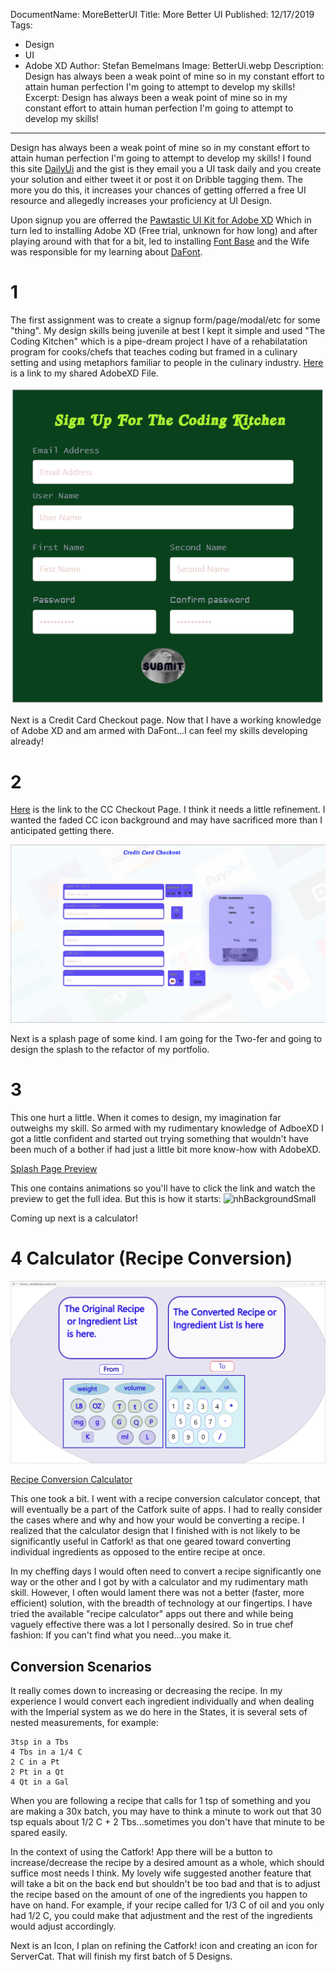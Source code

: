 DocumentName: MoreBetterUI
Title: More Better UI
Published: 12/17/2019
Tags: 
  - Design 
  - UI 
  - Adobe XD 
Author: Stefan Bemelmans
Image: BetterUi.webp
Description: Design has always been a weak point of mine so in my constant effort to attain human perfection I'm going to attempt to develop my skills!
Excerpt: Design has always been a weak point of mine so in my constant effort to attain human perfection I'm going to attempt to develop my skills!
---

Design has always been a weak point of mine so in my constant effort to attain human perfection I'm going to attempt to
develop my skills!
I found this site [DailyUi](https://www.dailyui.co/) and the gist is they email you a UI task daily and you create your
solution and either tweet it or post it on Dribble tagging them.
The more you do this, it increases your chances of getting offerred a free UI resource and allegedly increases your
proficiency at UI Design.

Upon signup you are offerred the
[Pawtastic UI Kit for Adobe XD](https://www.behance.net/gallery/62932019/Pawtastic-UI-Kit-for-Adobe-XD)
Which in turn led to installing Adobe XD (Free trial, unknown for how long) and after playing around with that for a 
bit, led to installing [Font Base](https://fontba.se/) and the Wife was responsible for my learning about 
[DaFont](https://www.dafont.com/).

#  1

The first assignment was to create a signup form/page/modal/etc for some "thing".
My design skills being juvenile at best I kept it simple and used "The Coding Kitchen" which is a pipe-dream project
I have of a rehabilatation program for cooks/chefs that teaches coding but framed in a culinary setting and using
metaphors familiar to people in the culinary industry.
[Here](https://xd.adobe.com/view/010754c2-5f27-4e56-66f6-1d0f56104c22-7736/?fullscreen) is a link to my shared AdobeXD 
File.

![CodingKitchenSignup](CodingKitchenSignup.png)

Next is a Credit Card Checkout page.
Now that I have a working knowledge of Adobe XD and am armed with DaFont...I can feel my skills developing already!


#  2

[Here](https://xd.adobe.com/view/4a9032d8-219d-432d-4a1e-4a83a5c52467-3ca1/) is the link to the CC Checkout Page.
I think it needs a little refinement.
I wanted the faded CC icon background and may have sacrificed more than I anticipated getting there. 

![CC_CheckoutPage](CC_CheckoutPage.png)

Next is a splash page of some kind.
I am going for the Two-fer and going to design the splash to the refactor of my portfolio.

#  3

This one hurt a little.
When it comes to design, my imagination far outweighs my skill.
So armed with my rudimentary knowledge of AdboeXD I got a little confident and started out trying something that 
wouldn't have been much of a bother if had just a little bit more know-how with AdobeXD.

[Splash Page Preview](https://xd.adobe.com/view/316cb4c9-aa0d-4f4a-7264-7dfca2fd114a-475d/)

This one contains animations so you'll have to click the link and watch the preview to get the full idea.
But this is how it starts: ![nhBackgroundSmall](nhBackgroundSmall.png)

Coming up next is a calculator!

# 4 Calculator (Recipe Conversion)

![RecipeCalcPic-1](RecipeCalcPic-1.png)

[Recipe Conversion Calculator](https://xd.adobe.com/view/41a9e6d7-840f-46a8-5057-568f4ae1ee20-3798/)

This one took a bit.
I went with a recipe conversion calculator concept, that will eventually be a part of the Catfork suite of apps.
I had to really consider the cases where and why and how your would be converting a recipe.
I realized that the calculator design that I finished with is not likely to be significantly useful in Catfork! as that
one geared toward converting individual ingredients as opposed to the entire recipe at once.

In my cheffing days I would often need to convert a recipe significantly one way or the other and I got by with a
calculator and my rudimentary math skill.
However, I often would lament there was not a better (faster, more efficient) solution, with the breadth of technology 
at our fingertips.
I have tried the available "recipe calculator" apps out there and while being vaguely effective there was a lot I 
personally desired.
So in true chef fashion: If you can't find what you need...you make it. 

## Conversion Scenarios

It really comes down to increasing or decreasing the recipe. 
In my experience I would convert each ingredient individually and when dealing with the Imperial system as we do here 
in the States, it is several sets of nested measurements, for example: 

```
3tsp in a Tbs
4 Tbs in a 1/4 C
2 C in a Pt
2 Pt in a Qt
4 Qt in a Gal
```

When you are following a recipe that calls for 1 tsp of something and you are making a 30x batch, you may have to think 
a minute to work out that 30 tsp equals about 1/2 C + 2 Tbs...sometimes you don't have that minute to be spared easily.

In the context of using the Catfork! App there will be a button to increase/decrease the recipe by a desired amount as a
whole, which should suffice most needs I think.
My lovely wife suggested another feature that will take a bit on the back end but shouldn't be too bad and that is to 
adjust the recipe based on the amount of one of the ingredients you happen to have on hand.
For example, if your recipe called for 1/3 C of oil and you only had 1/2 C, you could make that adjustment and the rest 
of the ingredients would adjust accordingly. 

Next is an Icon, I plan on refining the Catfork! icon and creating an icon for ServerCat.
That will finish my first batch of 5 Designs. 

